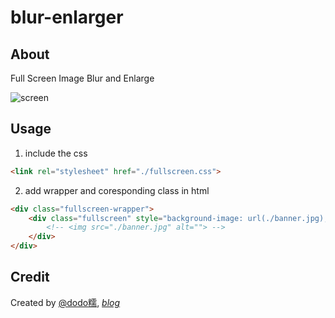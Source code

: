 # blur-enlarger

## About

Full Screen Image Blur and Enlarge

![screen](https://raw.githubusercontent.com/dodoroy/blur-enlarger/master/demo.gif)

## Usage
1. include the css
```html
<link rel="stylesheet" href="./fullscreen.css">
```
2. add wrapper and coresponding class in html
```html
<div class="fullscreen-wrapper">
    <div class="fullscreen" style="background-image: url(./banner.jpg); ">
        <!-- <img src="./banner.jpg" alt=""> -->
    </div>
</div>
```

## Credit
Created by [@dodo糯](http://weibo.com/dodoroy), *[blog](http://effy.me)*
